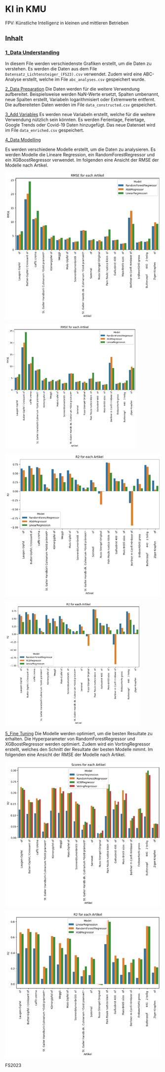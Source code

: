 # KI in KMU
FPV: Künstliche Intelligenz in kleinen und mittleren Betrieben

## Inhalt

### [1_Data Understanding](https://silvnst.github.io/else/1_Data%20Understanding.html)
In diesem File werden verschiedenste Grafiken erstellt, um die Daten zu verstehen. Es werden die Daten aus dem File `Datensatz_Lichtensteiger_(FS23).csv` verwendet. Zudem wird eine ABC-Analyse erstellt, welche im File `abc_analyses.csv` gespeichert wurde.

[2_Data Preparation](https://silvnst.github.io/else/2_Data%20Preparation.html)
Die Daten werden für die weitere Verwendung aufbereitet. Beispielsweise werden NaN-Werte ersetzt, Spalten umbenannt, neue Spalten erstellt, Variabeln logarithmisiert oder Extremwerte entfernt. Die aufbereiteten Daten werden im File `data_constructed.csv` gespeichert.

[3_Add Variables](https://silvnst.github.io/else/3_Add%20Variables.html)
Es werden neue Variabeln erstellt, welche für die weitere Verwendung nützlich sein könnten. Es werden Ferientage, Feiertage, Google Trends oder Covid-19 Daten hinzugefügt. Das neue Datenset wird im File `data_enriched.csv` gespeichert.

[4_Data Modelling](https://silvnst.github.io/else/4_Data%20Modelling.html)

Es werden verschiedene Modelle erstellt, um die Daten zu analysieren. Es werden Modelle die Lineare Regression, ein RandomForestRegressor und ein XGBoostRegressor verwendet. Im folgenden eine Ansicht der RMSE der Modelle nach Artikel.

![RMSE der Modelle](https://github.com/silvnst/KI-in-KMU/blob/main/img/4_rmse.png?raw=true)

<img src="https://github.com/silvnst/KI-in-KMU/blob/main/img/4_rmse.png?raw=true" width="auto" height="400" alt="rmse 4" style="margin:auto;">

![RMSE der Modelle](https://github.com/silvnst/KI-in-KMU/blob/main/img/4_r2.png?raw=true)

<img src="https://github.com/silvnst/KI-in-KMU/blob/main/img/4_r2.png?raw=true" width="auto" height="400" alt='rmse 4' style='margin:auto;'>


[5_Fine Tuning](https://silvnst.github.io/else/5_Fine%20Tuning.html)
Die Modelle werden optimiert, um die besten Resultate zu erhalten. Die Hyperparameter von RandomForestRegressor und XGBoostRegressor werden optimiert. Zudem wird ein VortingRegressor erstellt, welches den Schnitt der Resultate der besten Modelle nimmt. Im folgenden eine Ansicht der RMSE der Modelle nach Artikel.

![RMSE der Modelle](https://github.com/silvnst/KI-in-KMU/blob/main/img/5_rmse.png?raw=true)

![RMSE der Modelle](https://github.com/silvnst/KI-in-KMU/blob/main/img/5_r2.png?raw=true)


FS2023
